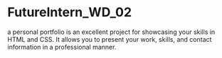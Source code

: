 # FutureIntern_WD_02
 a personal portfolio is an excellent project for showcasing your skills in HTML and CSS. It allows you to present your work, skills, and contact information in a professional manner.
